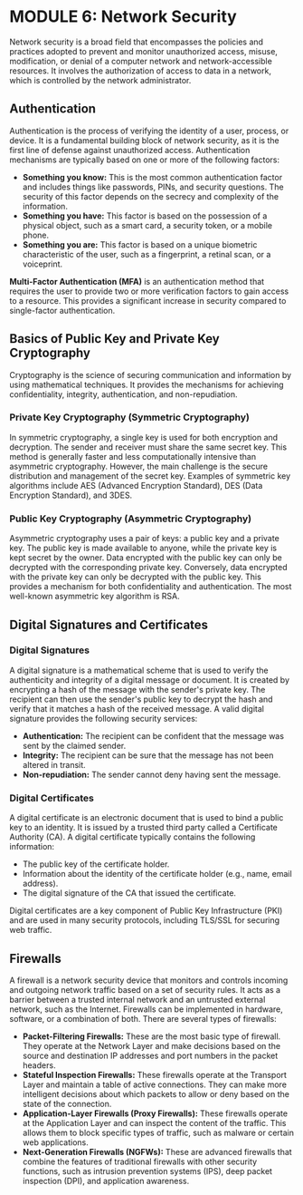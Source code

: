 # MODULE 6: Network Security

Network security is a broad field that encompasses the policies and practices adopted to prevent and monitor unauthorized access, misuse, modification, or denial of a computer network and network-accessible resources. It involves the authorization of access to data in a network, which is controlled by the network administrator.

## Authentication

Authentication is the process of verifying the identity of a user, process, or device. It is a fundamental building block of network security, as it is the first line of defense against unauthorized access. Authentication mechanisms are typically based on one or more of the following factors:

-   **Something you know:** This is the most common authentication factor and includes things like passwords, PINs, and security questions. The security of this factor depends on the secrecy and complexity of the information.
-   **Something you have:** This factor is based on the possession of a physical object, such as a smart card, a security token, or a mobile phone.
-   **Something you are:** This factor is based on a unique biometric characteristic of the user, such as a fingerprint, a retinal scan, or a voiceprint.

**Multi-Factor Authentication (MFA)** is an authentication method that requires the user to provide two or more verification factors to gain access to a resource. This provides a significant increase in security compared to single-factor authentication.

## Basics of Public Key and Private Key Cryptography

Cryptography is the science of securing communication and information by using mathematical techniques. It provides the mechanisms for achieving confidentiality, integrity, authentication, and non-repudiation.

### Private Key Cryptography (Symmetric Cryptography)
In symmetric cryptography, a single key is used for both encryption and decryption. The sender and receiver must share the same secret key. This method is generally faster and less computationally intensive than asymmetric cryptography. However, the main challenge is the secure distribution and management of the secret key. Examples of symmetric key algorithms include AES (Advanced Encryption Standard), DES (Data Encryption Standard), and 3DES.

### Public Key Cryptography (Asymmetric Cryptography)
Asymmetric cryptography uses a pair of keys: a public key and a private key. The public key is made available to anyone, while the private key is kept secret by the owner. Data encrypted with the public key can only be decrypted with the corresponding private key. Conversely, data encrypted with the private key can only be decrypted with the public key. This provides a mechanism for both confidentiality and authentication. The most well-known asymmetric key algorithm is RSA.

## Digital Signatures and Certificates

### Digital Signatures
A digital signature is a mathematical scheme that is used to verify the authenticity and integrity of a digital message or document. It is created by encrypting a hash of the message with the sender's private key. The recipient can then use the sender's public key to decrypt the hash and verify that it matches a hash of the received message. A valid digital signature provides the following security services:
-   **Authentication:** The recipient can be confident that the message was sent by the claimed sender.
-   **Integrity:** The recipient can be sure that the message has not been altered in transit.
-   **Non-repudiation:** The sender cannot deny having sent the message.

### Digital Certificates
A digital certificate is an electronic document that is used to bind a public key to an identity. It is issued by a trusted third party called a Certificate Authority (CA). A digital certificate typically contains the following information:
-   The public key of the certificate holder.
-   Information about the identity of the certificate holder (e.g., name, email address).
-   The digital signature of the CA that issued the certificate.

Digital certificates are a key component of Public Key Infrastructure (PKI) and are used in many security protocols, including TLS/SSL for securing web traffic.

## Firewalls

A firewall is a network security device that monitors and controls incoming and outgoing network traffic based on a set of security rules. It acts as a barrier between a trusted internal network and an untrusted external network, such as the Internet. Firewalls can be implemented in hardware, software, or a combination of both. There are several types of firewalls:

-   **Packet-Filtering Firewalls:** These are the most basic type of firewall. They operate at the Network Layer and make decisions based on the source and destination IP addresses and port numbers in the packet headers.
-   **Stateful Inspection Firewalls:** These firewalls operate at the Transport Layer and maintain a table of active connections. They can make more intelligent decisions about which packets to allow or deny based on the state of the connection.
-   **Application-Layer Firewalls (Proxy Firewalls):** These firewalls operate at the Application Layer and can inspect the content of the traffic. This allows them to block specific types of traffic, such as malware or certain web applications.
-   **Next-Generation Firewalls (NGFWs):** These are advanced firewalls that combine the features of traditional firewalls with other security functions, such as intrusion prevention systems (IPS), deep packet inspection (DPI), and application awareness.
